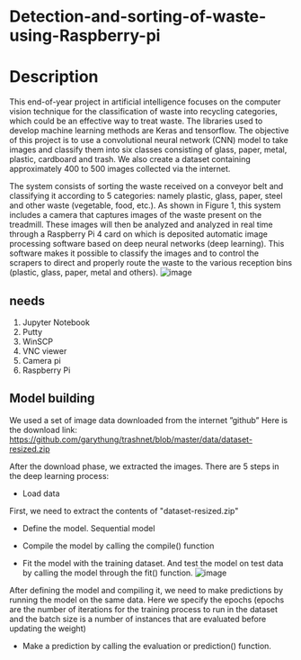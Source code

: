 # Detection-and-sorting-of-waste-using-Raspberry-pi
 # Description  

This end-of-year project in artificial intelligence focuses on the computer vision technique for the classification of waste into recycling categories, which could be an effective way to treat waste.
The libraries used to develop machine learning methods are Keras and tensorflow.
The objective of this project is to use a convolutional neural network (CNN) model to take images and classify them into six classes consisting of glass, paper, metal, plastic, cardboard and trash.
We also create a dataset containing approximately 400 to 500 images collected via the internet.

The system consists of sorting the waste received on a conveyor belt and classifying it according to 5 categories:
namely plastic, glass, paper, steel and other waste (vegetable, food, etc.).
As shown in Figure 1, this system includes a camera that captures images of the waste present on the treadmill. These images will then be analyzed and analyzed in real time through a Raspberry Pi 4 card on which is deposited automatic image processing software based on deep neural networks (deep learning). This software makes it possible to classify the images and to control the scrapers to direct and properly route the waste to the various reception bins (plastic, glass, paper, metal and others).
![image](https://user-images.githubusercontent.com/80918787/195158441-d92a7542-a121-4b7d-ad96-f62abfac044e.png)

## needs
1. Jupyter Notebook 
2.	Putty 
3. WinSCP
4. VNC viewer
5.	Camera pi
6. Raspberry Pi

## Model building
We used a set of image data downloaded from the internet ”github”
Here is the download link:
https://github.com/garythung/trashnet/blob/master/data/dataset-resized.zip

After the download phase, we extracted the images.
There are 5 steps in the deep learning process:
- Load data

First, we need to extract the contents of "dataset-resized.zip"

- Define the model. Sequential model

- Compile the model by calling the compile() function
- Fit the model with the training dataset. And test the model on test data by calling the model through the fit() function.
![image](https://user-images.githubusercontent.com/80918787/195160912-6f83ffab-3ed0-497a-8af1-82aa9d561bff.png)

After defining the model and compiling it, we need to make predictions by running the model on the same data. Here we specify the epochs (epochs are the number of iterations for the training process to run in the dataset and the batch size is a number of instances that are evaluated before updating the weight)

-  Make a prediction by calling the evaluation or prediction() function.


